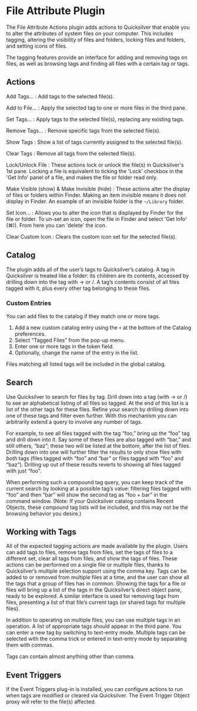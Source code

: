 # File Attribute Plugin #

The File Attribute Actions plugin adds actions to Quicksilver that enable you to alter the attributes of system files on your computer. This includes tagging, altering the visibility of files and folders, locking files and folders, and setting icons of files.

The tagging features provide an interface for adding and removing tags on files, as well as browsing tags and finding all files with a certain tag or tags.

## Actions ##

Add Tags…
  : Add tags to the selected file(s).

Add to File…
  : Apply the selected tag to one or more files in the third pane.

Set Tags…
  : Apply tags to the selected file(s), replacing any existing tags.

Remove Tags…
  : Remove specific tags from the selected file(s).

Show Tags
  : Show a list of tags currently assigned to the selected file(s).

Clear Tags
  : Remove all tags from the selected file(s).

Lock/Unlock File
  : These actions lock or unlock the file(s) in Quicksilver's 1st pane. Locking a file is equivalent to ticking the 'Lock' checkbox in the 'Get Info' panel of a file, and makes the file or folder read only.

Make Visible (show) & Make Invisible (hide)
  : These actions alter the display of files or folders within Finder. Making an item invisible means it does not display in Finder. An example of an invisible folder is the `~/Library` folder.

Set Icon…
  : Allows you to alter the icon that is displayed by Finder for the file or folder. To un-set an icon, open the file in Finder and select 'Get Info' (⌘I). From here you can 'delete' the icon.

Clear Custom Icon
  : Clears the custom icon set for the selected file(s).

## Catalog ##

The plugin adds all of the user’s tags to Quicksilver’s catalog. A tag in Quicksilver is treated like a folder: its children are its contents, accessed by drilling down into the tag with → or /. A tag’s contents consist of all files tagged with it, plus every other tag belonging to these files.

### Custom Entries ###

You can add files to the catalog if they match one or more tags.

  1. Add a new custom catalog entry using the `+` at the bottom of the Catalog preferences.
  2. Select “Tagged Files” from the pop-up menu.
  3. Enter one or more tags in the token field.
  4. Optionally, change the name of the entry in the list.

Files matching all listed tags will be included in the global catalog.

## Search ##

Use Quicksilver to search for files by tag. Drill down into a tag (with → or /) to see an alphabetical listing of all files so tagged. At the end of this list is a list of the other tags for these files. Refine your search by drilling down into one of these tags and filter even further. With this mechanism you can arbitrarily extend a query to involve any number of tags.

For example, to see all files tagged with the tag “foo,” bring up the “foo” tag and drill down into it. Say some of these files are also tagged with “bar,” and still others, “baz”; these two will be listed at the bottom, after the list of files. Drilling down into one will further filter the results to only show files with *both* tags (files tagged with “foo” and “bar” or files tagged with “foo” and “baz”). Drilling up out of these results reverts to showing all files tagged with just “foo”.

When performing such a compound tag query, you can keep track of the current search by looking at a possible tag’s value: filtering files tagged with “foo” and then “bar” will show the second tag as “foo + bar” in the command window. (Note: If your Quicksilver catalog contains Recent Objects, these compound tag lists will be included, and this may not be the browsing behavior you desire.)

## Working with Tags ##

All of the expected tagging actions are made available by the plugin. Users can add tags to files, remove tags from files, set the tags of files to a different set, clear all tags from files, and show the tags of files. These actions can be performed on a single file or multiple files, thanks to Quicksilver’s multiple selection support using the comma key. Tags can be added to or removed from multiple files at a time, and the user can show all the tags that a group of files has in common. Showing the tags for a file or files will bring up a list of the tags in the Quicksilver’s direct object pane, ready to be explored. A similar interface is used for removing tags from files, presenting a list of that file’s current tags (or shared tags for multiple files).

In addition to operating on multiple files, you can use multiple tags in an operation. A list of appropriate tags should appear in the third pane. You can enter a new tag by switching to text-entry mode. Multiple tags can be selected with the comma trick or entered in text-entry mode by separating them with commas.

Tags can contain almost anything other than comma.

## Event Triggers ##

If the Event Triggers plug-in is installed, you can configure actions to run when tags are modified or cleared via Quicksilver. The Event Trigger Object proxy will refer to the file(s) affected.
